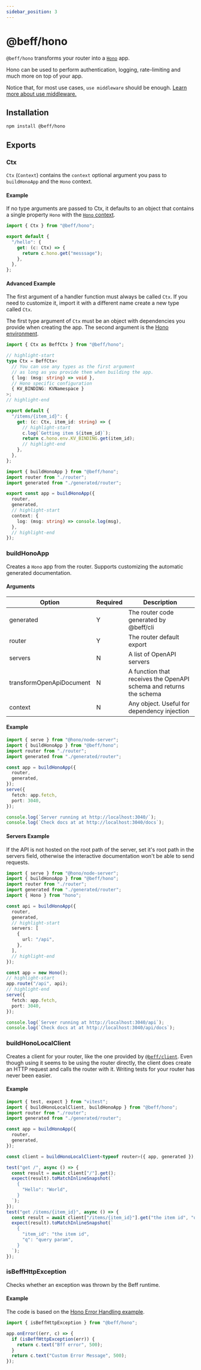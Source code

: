 ```yaml
---
sidebar_position: 3
---
```


# @beff/hono

`@beff/hono` transforms your router into a [`Hono`](https://hono.dev/) app.

Hono can be used to perform authentication, logging, rate-limiting and much more on top of your app.

Notice that, for most use cases, `use middleware` should be enough. [Learn more about use middleware.](/docs/cli#middleware-use)

## Installation

```bash
npm install @beff/hono
```

## Exports

### Ctx

`Ctx` (`Context`) contains the `context` optional argument you pass to `buildHonoApp` and the `Hono` context.

#### Example

If no type arguments are passed to Ctx, it defaults to an object that contains a single property `Hono` with the [`Hono` context](https://hono.dev/api/context).

```ts title="/router.ts"
import { Ctx } from "@beff/hono";

export default {
  "/hello": {
    get: (c: Ctx) => {
      return c.hono.get("messsage");
    },
  },
};
```

#### Advanced Example

The first argument of a handler function must always be called `Ctx`. If you need to customize it, import it with a different name create a new type called `Ctx`.

The first type argument of `Ctx` must be an object with dependencies you provide when creating the app. The second argument is the [Hono environment](https://hono.dev/api/hono#generics).

```ts title="/router.ts"
import { Ctx as BeffCtx } from "@beff/hono";

// highlight-start
type Ctx = BeffCtx<
  // You can use any types as the first argument
  // as long as you provide them when building the app.
  { log: (msg: string) => void },
  // Hono specific configuration
  { KV_BINDING: KVNamespace }
>;
// highlight-end

export default {
  "/items/{item_id}": {
    get: (c: Ctx, item_id: string) => {
      // highlight-start
      c.log(`Getting item ${item_id}`);
      return c.hono.env.KV_BINDING.get(item_id);
      // highlight-end
    },
  },
};
```

```ts title="/index.ts"
import { buildHonoApp } from "@beff/hono";
import router from "./router";
import generated from "./generated/router";

export const app = buildHonoApp({
  router,
  generated,
  // highlight-start
  context: {
    log: (msg: string) => console.log(msg),
  },
  // highlight-end
});
```

### buildHonoApp

Creates a `Hono` app from the router. Supports customizing the automatic generated documentation.

#### Arguments

| Option                   | Required | Description                                                        |
| ------------------------ | -------- | ------------------------------------------------------------------ |
| generated                | Y        | The router code generated by @beff/cli                             |
| router                   | Y        | The router default export                                          |
| servers                  | N        | A list of OpenAPI servers                                          |
| transformOpenApiDocument | N        | A function that receives the OpenAPI schema and returns the schema |
| context                  | N        | Any object. Useful for dependency injection                        |

#### Example

```ts title="/index.ts"
import { serve } from "@hono/node-server";
import { buildHonoApp } from "@beff/hono";
import router from "./router";
import generated from "./generated/router";

const app = buildHonoApp({
  router,
  generated,
});
serve({
  fetch: app.fetch,
  port: 3040,
});

console.log(`Server running at http://localhost:3040/`);
console.log(`Check docs at at http://localhost:3040/docs`);
```

#### Servers Example

If the API is not hosted on the root path of the server, set it's root path in the servers field, otherwise the interactive documentation won't be able to send requests.

```ts title="/index.ts"
import { serve } from "@hono/node-server";
import { buildHonoApp } from "@beff/hono";
import router from "./router";
import generated from "./generated/router";
import { Hono } from "hono";

const api = buildHonoApp({
  router,
  generated,
  // highlight-start
  servers: [
    {
      url: "/api",
    },
  ],
  // highlight-end
});

const app = new Hono();
// highlight-start
app.route("/api", api);
// highlight-end
serve({
  fetch: app.fetch,
  port: 3040,
});

console.log(`Server running at http://localhost:3040/api`);
console.log(`Check docs at at http://localhost:3040/api/docs`);
```

### buildHonoLocalClient

Creates a client for your router, like the one provided by [`@beff/client`](/docs/client). Even though using it seems to be using the router directly, the client does create an HTTP request and calls the router with it. Writing tests for your router has never been easier.

#### Example

```ts title="/router.test.ts"
import { test, expect } from "vitest";
import { buildHonoLocalClient, buildHonoApp } from "@beff/hono";
import router from "./router";
import generated from "./generated/router";

const app = buildHonoApp({
  router,
  generated,
});

const client = buildHonoLocalClient<typeof router>({ app, generated });

test("get /", async () => {
  const result = await client["/"].get();
  expect(result).toMatchInlineSnapshot(`
    {
      "Hello": "World",
    }
  `);
});
test("get /items/{item_id}", async () => {
  const result = await client["/items/{item_id}"].get("the item id", "query param");
  expect(result).toMatchInlineSnapshot(`
    {
      "item_id": "the item id",
      "q": "query param",
    }
  `);
});
```

### isBeffHttpException

Checks whether an exception was thrown by the Beff runtime.

#### Example

The code is based on the [Hono Error Handling example](https://hono.dev/api/hono#error-handling).

```ts
import { isBeffHttpException } from "@beff/hono";

app.onError((err, c) => {
  if (isBeffHttpException(err)) {
    return c.text("Bff error", 500);
  }
  return c.text("Custom Error Message", 500);
});
```
